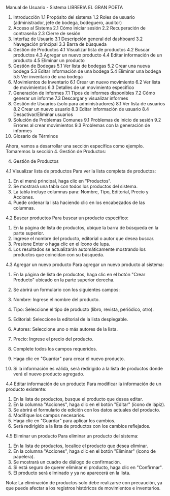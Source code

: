 Manual de Usuario - Sistema LIBRERIA EL GRAN POETA

1. Introducción
1.1 Propósito del sistema
1.2 Roles de usuario (administrador, jefe de bodega, bodeguero, auditor)
2. Acceso al Sistema
2.1 Cómo iniciar sesión
2.2 Recuperación de contraseña
2.3 Cierre de sesión
3. Interfaz de Usuario
3.1 Descripción general del dashboard
3.2 Navegación principal
3.3 Barra de búsqueda
4. Gestión de Productos
4.1 Visualizar lista de productos
4.2 Buscar productos
4.3 Agregar un nuevo producto
4.4 Editar información de un producto
4.5 Eliminar un producto
5. Gestión de Bodegas
5.1 Ver lista de bodegas
5.2 Crear una nueva bodega
5.3 Editar información de una bodega
5.4 Eliminar una bodega
5.5 Ver inventario de una bodega
6. Movimientos de Inventario
6.1 Crear un nuevo movimiento
6.2 Ver lista de movimientos
6.3 Detalles de un movimiento específico
7. Generación de Informes
7.1 Tipos de informes disponibles
7.2 Cómo generar un informe
7.3 Descargar y visualizar informes
8. Gestión de Usuarios (solo para administradores)
8.1 Ver lista de usuarios
8.2 Crear un nuevo usuario
8.3 Editar información de usuario
8.4 Desactivar/Eliminar usuarios
9. Solución de Problemas Comunes
9.1 Problemas de inicio de sesión
9.2 Errores al crear movimientos
9.3 Problemas con la generación de informes
10. Glosario de Términos


Ahora, vamos a desarrollar una sección específica como ejemplo. Tomaremos la sección 4. Gestión de Productos:

4. Gestión de Productos


4.1 Visualizar lista de productos
Para ver la lista completa de productos:

1. En el menú principal, haga clic en "Productos".
2. Se mostrará una tabla con todos los productos del sistema.
3. La tabla incluye columnas para: Nombre, Tipo, Editorial, Precio y Acciones.
4. Puede ordenar la lista haciendo clic en los encabezados de las columnas.


4.2 Buscar productos
Para buscar un producto específico:

1. En la página de lista de productos, ubique la barra de búsqueda en la parte superior.
2. Ingrese el nombre del producto, editorial o autor que desea buscar.
3. Presione Enter o haga clic en el ícono de lupa.
4. Los resultados se actualizarán automáticamente mostrando los productos que coincidan con su búsqueda.


4.3 Agregar un nuevo producto
Para agregar un nuevo producto al sistema:

1. En la página de lista de productos, haga clic en el botón "Crear Producto" ubicado en la parte superior derecha.
2. Se abrirá un formulario con los siguientes campos:

1. Nombre: Ingrese el nombre del producto.
2. Tipo: Seleccione el tipo de producto (libro, revista, periódico, otro).
3. Editorial: Seleccione la editorial de la lista desplegable.
4. Autores: Seleccione uno o más autores de la lista.
5. Precio: Ingrese el precio del producto.



3. Complete todos los campos requeridos.
4. Haga clic en "Guardar" para crear el nuevo producto.
5. Si la información es válida, será redirigido a la lista de productos donde verá el nuevo producto agregado.


4.4 Editar información de un producto
Para modificar la información de un producto existente:

1. En la lista de productos, busque el producto que desea editar.
2. En la columna "Acciones", haga clic en el botón "Editar" (ícono de lápiz).
3. Se abrirá el formulario de edición con los datos actuales del producto.
4. Modifique los campos necesarios.
5. Haga clic en "Guardar" para aplicar los cambios.
6. Será redirigido a la lista de productos con los cambios reflejados.


4.5 Eliminar un producto
Para eliminar un producto del sistema:

1. En la lista de productos, localice el producto que desea eliminar.
2. En la columna "Acciones", haga clic en el botón "Eliminar" (ícono de papelera).
3. Se mostrará un cuadro de diálogo de confirmación.
4. Si está seguro de querer eliminar el producto, haga clic en "Confirmar".
5. El producto será eliminado y ya no aparecerá en la lista.


Nota: La eliminación de productos solo debe realizarse con precaución, ya que puede afectar a los registros históricos de movimientos e inventarios.
